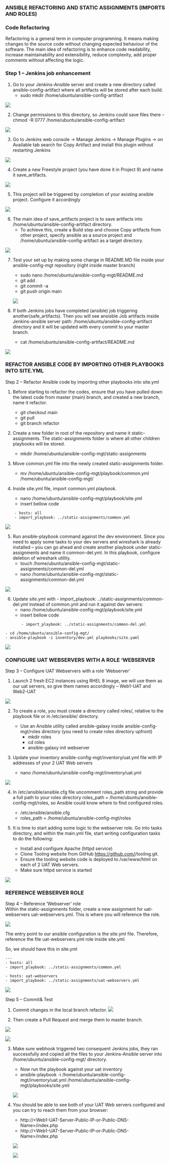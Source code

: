 ### ANSIBLE REFACTORING AND STATIC ASSIGNMENTS (IMPORTS AND ROLES)

### Code Refactoring
Refactoring is a general term in computer programming. It means making changes to the source code without changing expected behaviour of the software. The main idea of refactoring is to enhance code readability, increase maintainability and extensibility, reduce complexity, add proper comments without affecting the logic.

### Step 1 – Jenkins job enhancement
1. Go to your Jenkins-Ansible server and create a new directory called ansible-config-artifact where all artifacts will be stored after each build.
    - sudo mkdir /home/ubuntu/ansible-config-artifact  

![](image/project12_mkdir_create.png)

2. Change permissions to this directory, so Jenkins could save files there 
    – chmod -R 0777 /home/ubuntu/ansible-config-artifact

![](image/project12_mkdir_CHmod.png)  

3. Go to Jenkins web console -> Manage Jenkins -> Manage Plugins -> on Available tab search for Copy Artifact and install this plugin without restarting Jenkins  

![](image/project12_install_copyArtifact.png)  
 

4. Create a new Freestyle project (you have done it in Project 9) and name it save_artifacts.  

![](image/project12_NewItem.png) 




5. This project will be triggered by completion of your existing ansible project. Configure it accordingly



![](image/project12_buildTrigger.png)

6. The main idea of save_artifacts project is to save artifacts into /home/ubuntu/ansible-config-artifact directory. 
    - To achieve this, create a Build step and choose Copy artifacts from other project, specify ansible as a source project and /home/ubuntu/ansible-config-artifact as a target directory.  

![](image/project12_buildSetup.png)

7. Test your set up by making some change in README.MD file inside your ansible-config-mgt repository (right inside master branch)
    - sudo nano /home/ubuntu/ansible-config-mgt/README.md
    - git add .
    - git commit -a
    - git push origin main  


    ![](image/project12_ReadmeUpdate.png)

8. If both Jenkins jobs have completed (ansible) job triggering  another(safe_artifacts). Then you will see ansisble Job artifacts inside Jenkins-ansible server path: /home/ubuntu/ansible-config-artifact directory and it will be updated with every commit to your master branch.  
    - cat /home/ubuntu/ansible-config-artifact/README.md  

![](image/project12_JenkinsPipeline_verify2.png)

### REFACTOR ANSIBLE CODE BY IMPORTING OTHER PLAYBOOKS INTO SITE.YML

Step 2 – Refactor Ansible code by importing other playbooks into site.yml  

  

1. Before starting to refactor the codes, ensure that you have pulled down the latest code from master (main) branch, and created a new branch, name it refactor.
    - git checkout main
    - git pull 
    - git branch refactor

2. Create a new folder in root of the repository and name it static-assignments. The static-assignments folder is where all other children playbooks will be stored.  
    - mkdir /home/ubuntu/ansible-config-mgt/static-assignments



3. Move common.yml file into the newly created static-assignments folder.
    - mv /home/ubuntu/ansible-config-mgt/playbook/common.yml /home/ubuntu/ansible-config-mgt/

4. Inside site.yml file, import common.yml playbook.
    - nano /home/ubuntu/ansible-config-mgt/playbook/site.yml
    - insert bellow code
```
    - hosts: all
    - import_playbook: ../static-assignments/common.yml
```  
![](image/project12_playbook_site_modifier1.png)

5. Run ansible-playbook command against the dev environment. Since you need to apply some tasks to your dev servers and wireshark is already installed – you can go ahead and create another playbook under static-assignments and name it common-del.yml. In this playbook, configure deletion of wireshark utility.
    - touch /home/ubuntu/ansible-config-mgt/static-assignments/common-del.yml
    - nano /home/ubuntu/ansible-config-mgt/static-assignments/common-del.yml  

![](image/project12_common-dev_modify.png)


6. Update site.yml with - import_playbook: ../static-assignments/common-del.yml instead of common.yml and run it against dev servers:  
    - nano /home/ubuntu/ansible-config-mgt/playbook/site.yml  
    - insert bellow code  
````
       - import_playbook: ../static-assignments/common-del.yml  
````      
    - cd /home/ubuntu/ansible-config-mgt/
    - ansible-playbook -i inventory/dev.yml playbooks/site.yaml  

![](image/project12_playbook_site_delete.png)

### CONFIGURE UAT WEBSERVERS WITH A ROLE ‘WEBSERVER  

Step 3 – Configure UAT Webservers with a role ‘Webserver’
1. Launch 2 fresh EC2 instances using RHEL 8 image, we will use them as our uat servers, so give them names accordingly – Web1-UAT and Web2-UAT  

![](image/project12_UAT_server_created.png)  

2. To create a role, you must create a directory called roles/, relative to the playbook file or in /etc/ansible/ directory.    
    - Use an Ansible utility called ansible-galaxy inside ansible-config-mgt/roles directory (you need to create roles directory upfront)
        - mkdir roles
        - cd roles
        - ansible-galaxy init webserver  



3. Update your inventory ansible-config-mgt/inventory/uat.yml file with IP addresses of your 2 UAT Web servers
    - nano /home/ubuntu/ansible-config-mgt/inventory/uat.yml  

![](image/project12_UAT_hostfile.png)

4. In /etc/ansible/ansible.cfg file uncomment roles_path string and provide a full path to your roles directory roles_path    = /home/ubuntu/ansible-config-mgt/roles, so Ansible could know where to find configured roles.
    - /etc/ansible/ansible.cfg
    - roles_path    = /home/ubuntu/ansible-config-mgt/roles  



5. It is time to start adding some logic to the webserver role. Go into tasks directory, and within the main.yml file, start writing configuration tasks to do the following:

    - Install and configure Apache (httpd service)
    - Clone Tooling website from GitHub https://github.com/<your-name>/tooling.git.
    - Ensure the tooling website code is deployed to /var/www/html on each of 2 UAT Web servers.
    - Make sure httpd service is started  

![](image/project12_UAT_Role_Task.png)
### REFERENCE WEBSERVER ROLE  

Step 4 – Reference ‘Webserver’ role  
Within the static-assignments folder, create a new assignment for uat-webservers uat-webservers.yml. This is where you will reference the role.

![](image/project12_UAT_Role_play.png)

The entry point to our ansible configuration is the site.yml file. Therefore, reference the file uat-webservers.yml role inside site.yml.

So, we should have this in site.yml

````
---
- hosts: all
- import_playbook: ../static-assignments/common.yml

- hosts: uat-webservers
- import_playbook: ../static-assignments/uat-webservers.yml

````
![](image/project12_UAT_import.png)

Step 5 – Commit& Test  
1. Commit changes in the local branch refactor. 
![](image/project12_commit_chnages.png)

2. Then create a Pull Request and merge them to master branch. 

![](image/project12_pullReq.png)

![](image/project12_Merge.png)

3. Make sure webhook triggered two consequent Jenkins jobs, they ran successfully and copied all the files to your Jenkins-Ansible server into /home/ubuntu/ansible-config-mgt/ directory.
    - Now run the playbook against your uat inventory
    - ansible-playbook -i /home/ubuntu/ansible-config-mgt/inventory/uat.yml /home/ubuntu/ansible-config-mgt/playbooks/site.yml  

    ![](image/project12_playbook_site_output.png)


4. You should be able to see both of your UAT Web servers configured and you can try to reach them from your browser:  
    - http://\<Web1-UAT-Server-Public-IP-or-Public-DNS-Name>/index.php
    - http://\<Web1-UAT-Server-Public-IP-or-Public-DNS-Name>/index.php

    ![](image/project12_uatWeb_rendering1.png)  

    ![](image/project12_uatWeb_rendering2.png)